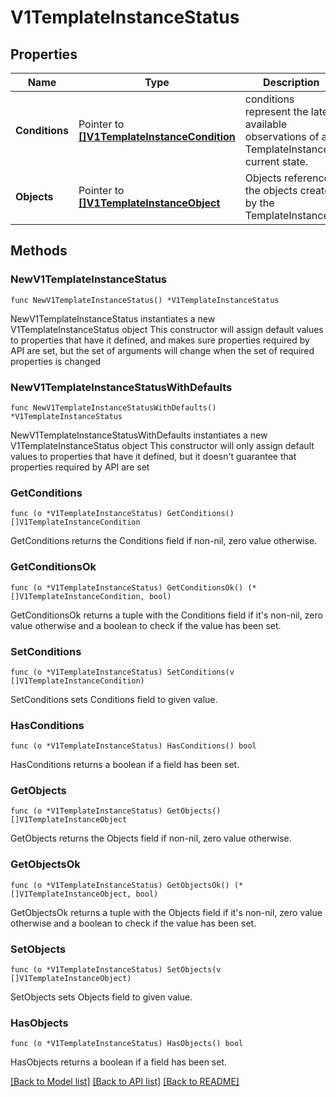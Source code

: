 # V1TemplateInstanceStatus

## Properties

Name | Type | Description | Notes
------------ | ------------- | ------------- | -------------
**Conditions** | Pointer to [**[]V1TemplateInstanceCondition**](V1TemplateInstanceCondition.md) | conditions represent the latest available observations of a TemplateInstance&#39;s current state. | [optional] 
**Objects** | Pointer to [**[]V1TemplateInstanceObject**](V1TemplateInstanceObject.md) | Objects references the objects created by the TemplateInstance. | [optional] 

## Methods

### NewV1TemplateInstanceStatus

`func NewV1TemplateInstanceStatus() *V1TemplateInstanceStatus`

NewV1TemplateInstanceStatus instantiates a new V1TemplateInstanceStatus object
This constructor will assign default values to properties that have it defined,
and makes sure properties required by API are set, but the set of arguments
will change when the set of required properties is changed

### NewV1TemplateInstanceStatusWithDefaults

`func NewV1TemplateInstanceStatusWithDefaults() *V1TemplateInstanceStatus`

NewV1TemplateInstanceStatusWithDefaults instantiates a new V1TemplateInstanceStatus object
This constructor will only assign default values to properties that have it defined,
but it doesn't guarantee that properties required by API are set

### GetConditions

`func (o *V1TemplateInstanceStatus) GetConditions() []V1TemplateInstanceCondition`

GetConditions returns the Conditions field if non-nil, zero value otherwise.

### GetConditionsOk

`func (o *V1TemplateInstanceStatus) GetConditionsOk() (*[]V1TemplateInstanceCondition, bool)`

GetConditionsOk returns a tuple with the Conditions field if it's non-nil, zero value otherwise
and a boolean to check if the value has been set.

### SetConditions

`func (o *V1TemplateInstanceStatus) SetConditions(v []V1TemplateInstanceCondition)`

SetConditions sets Conditions field to given value.

### HasConditions

`func (o *V1TemplateInstanceStatus) HasConditions() bool`

HasConditions returns a boolean if a field has been set.

### GetObjects

`func (o *V1TemplateInstanceStatus) GetObjects() []V1TemplateInstanceObject`

GetObjects returns the Objects field if non-nil, zero value otherwise.

### GetObjectsOk

`func (o *V1TemplateInstanceStatus) GetObjectsOk() (*[]V1TemplateInstanceObject, bool)`

GetObjectsOk returns a tuple with the Objects field if it's non-nil, zero value otherwise
and a boolean to check if the value has been set.

### SetObjects

`func (o *V1TemplateInstanceStatus) SetObjects(v []V1TemplateInstanceObject)`

SetObjects sets Objects field to given value.

### HasObjects

`func (o *V1TemplateInstanceStatus) HasObjects() bool`

HasObjects returns a boolean if a field has been set.


[[Back to Model list]](../README.md#documentation-for-models) [[Back to API list]](../README.md#documentation-for-api-endpoints) [[Back to README]](../README.md)


